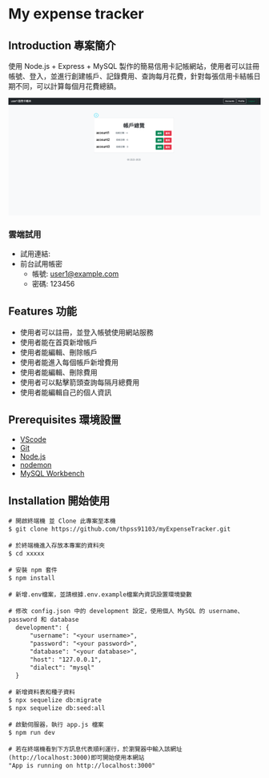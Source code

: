 # My expense tracker

## **Introduction 專案簡介**

使用 Node.js + Express + MySQL 製作的簡易信用卡記帳網站，使用者可以註冊帳號、登入，並進行創建帳戶、記錄費用、查詢每月花費，針對每張信用卡結帳日期不同，可以計算每個月花費總額。

![](public/screenshots/expense.png)

### 雲端試用

- 試用連結: 
- 前台試用帳密
    - 帳號: user1@example.com
    - 密碼: 123456

## **Features 功能**

- 使用者可以註冊，並登入帳號使用網站服務
- 使用者能在首頁新增帳戶
- 使用者能編輯、刪除帳戶
- 使用者能進入每個帳戶新增費用
- 使用者能編輯、刪除費用
- 使用者可以點擊箭頭查詢每隔月總費用
- 使用者能編輯自己的個人資訊

## **Prerequisites 環境設置**

- [VScode](https://code.visualstudio.com/)
- [Git](https://git-scm.com/downloads)
- [Node.js](https://nodejs.org/en/)
- [nodemon](https://www.npmjs.com/package/nodemon)
- [MySQL Workbench](https://dev.mysql.com/downloads/workbench/)

## **Installation 開始使用**

```
# 開啟終端機 並 Clone 此專案至本機
$ git clone https://github.com/thpss91103/myExpenseTracker.git

# 於終端機進入存放本專案的資料夾
$ cd xxxxx

# 安裝 npm 套件
$ npm install

# 新增.env檔案，並請根據.env.example檔案內資訊設置環境變數

# 修改 config.json 中的 development 設定，使用個人 MySQL 的 username、password 和 database
  development": {
      "username": "<your username>",
      "password": "<your password>",
      "database": "<your database>",
      "host": "127.0.0.1",
      "dialect": "mysql"
  }

# 新增資料表和種子資料
$ npx sequelize db:migrate
$ npx sequelize db:seed:all

# 啟動伺服器，執行 app.js 檔案
$ npm run dev 

# 若在終端機看到下方訊息代表順利運行，於瀏覽器中輸入該網址(http://localhost:3000)即可開始使用本網站
"App is running on http://localhost:3000"
```